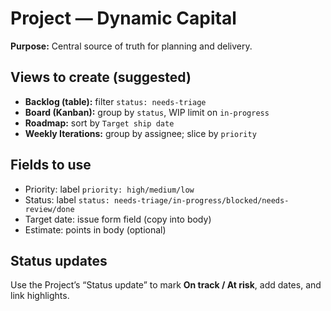 # Project — Dynamic Capital
**Purpose:** Central source of truth for planning and delivery.

## Views to create (suggested)
- **Backlog (table):** filter `status: needs-triage`
- **Board (Kanban):** group by `status`, WIP limit on `in-progress`
- **Roadmap:** sort by `Target ship date`
- **Weekly Iterations:** group by assignee; slice by `priority`

## Fields to use
- Priority: label `priority: high/medium/low`
- Status: label `status: needs-triage/in-progress/blocked/needs-review/done`
- Target date: issue form field (copy into body)
- Estimate: points in body (optional)

## Status updates
Use the Project’s “Status update” to mark **On track / At risk**, add dates, and link highlights.
